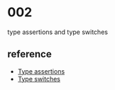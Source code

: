 # 002

type assertions and type switches

## reference

- [Type assertions](https://golang.google.cn/ref/spec#Type_assertions)
- [Type switches](https://golang.google.cn/ref/spec#Switch_statements)
